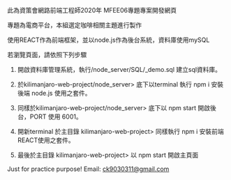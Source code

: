 此為資策會網路前端工程師2020年 MFEE06專題專案開發網頁

專題為電商平台，本組選定咖啡相關主題進行製作

使用REACT作為前端框架，並以node.js作為後台系統，資料庫使用mySQL 

若瀏覽頁面，請依照下列步驟

1. 開啟資料庫管理系統，執行/node_server/SQL/_demo.sql 建立sql資料庫。

2. 於kilimanjaro-web-project/node_server> 底下以terminal 執行 npm i 安裝後端 node.js 使用之套件。

3. 同樣於kilimanjaro-web-project/node_server> 底下以 npm start 開啟後台，PORT 使用 6001。

4. 開新terminal 於主目錄 kilimanjaro-web-project> 同樣執行 npm i 安裝前端REACT使用之套件。

5. 最後於主目錄 kilimanjaro-web-project> 以 npm start 開啟主頁面

Just for practice purpose!
Email: ck9030311@gmail.com

